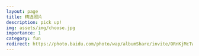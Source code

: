 ```yaml
---
layout: page
title: 精选照片
description: pick up!
img: assets/img/choose.jpg
importance: 1
category: fun
redirect: https://photo.baidu.com/photo/wap/albumShare/invite/ORnKjMcTwu?from=linkShare
---
```

